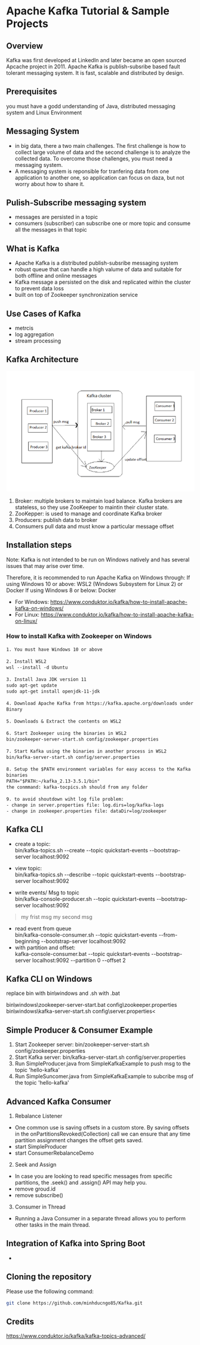 # Apache Kafka Tutorial & Sample Projects

## Overview
Kafka was first developed at LinkedIn and later became an open sourced Apcache project in 2011.
Apache Kafka is publish-subsribe based fault tolerant messaging system. It is fast, scalable and distributed by design.

## Prerequisites
you must have a godd understanding of Java, distributed messaging system and Linux Environment

## Messaging System
- in big data, there a two main challenges. The first challenge is how to collect large volume of data and the second challenge is to analyze the collected data. To overcome those challenges, you must need a messaging system.
- A messaging system is reponsible for tranfering data from one application to another one, so application can focus on daza, but not worry about how to share it.

## Pulish-Subscribe messaging system
- messages are persisted in a topic
- consumers (subscriber) can subscribe one or more topic and consume all the messages in that topic

## What is Kafka
- Apache Kafka is a distributed publish-subsribe messaging system
- robust queue that can handle a high valume of data and suitable for both offline and online messages
- Kafka message a persisted on the disk and replicated within the cluster to prevent data loss
- built on top of Zookeeper synchronization service

## Use Cases of Kafka
- metrcis
- log aggregation
- stream processing

## Kafka Architecture
![Architecture](Kafka_architecture.png)
1. Broker: multiple brokers to maintain load balance. Kafka brokers are stateless, so they use ZooKeeper to maintin their cluster state.
2. ZooKepper: is used to manage and coordinate Kafka broker
3. Producers: publish data to broker
4. Consumers pull data and must know a particular message offset

## Installation steps

Note: Kafka is not intended to be run on Windows natively and has several issues that may arise over time.

Therefore, it is recommended to run Apache Kafka on Windows through:
    If using Windows 10 or above: WSL2 (Windows Subsystem for Linux 2) or Docker
    If using Windows 8 or below: Docker

- For Windows: https://www.conduktor.io/kafka/how-to-install-apache-kafka-on-windows/
- For Linux: https://www.conduktor.io/kafka/how-to-install-apache-kafka-on-linux/

### How to install Kafka with Zookeeper on Windows
    1. You must have Windows 10 or above
	
    2. Install WSL2
	wsl --install -d Ubuntu
	
    3. Install Java JDK version 11
	sudo apt-get update
	sudo apt-get install openjdk-11-jdk
	
    4. Download Apache Kafka from https://kafka.apache.org/downloads under Binary
	
    5. Downloads & Extract the contents on WSL2
	
    6. Start Zookeeper using the binaries in WSL2
	bin/zookeeper-server-start.sh config/zookeeper.properties
	
    7. Start Kafka using the binaries in another process in WSL2
	bin/kafka-server-start.sh config/server.properties
	
    8. Setup the $PATH environment variables for easy access to the Kafka binaries
	PATH="$PATH:~/kafka_2.13-3.5.1/bin"
	the conmmand: kafka-tocpics.sh should from any folder
	
	9. to avoid shoutdown wiht log file problem:
	- change in server.properties file: log.dirs=log/kafka-logs
	- change in zookeeper.properties file: dataDir=log/zookeeper

## Kafka CLI
- create a topic:<br/>
bin/kafka-topics.sh --create --topic quickstart-events --bootstrap-server localhost:9092

- view topic:<br/>
bin/kafka-topics.sh --describe --topic quickstart-events --bootstrap-server localhost:9092

- write events/ Msg to topic<br/>
bin/kafka-console-producer.sh --topic quickstart-events --bootstrap-server localhost:9092
 > my frist msg
 > my second msg
 
- read event from queue<br/>
bin/kafka-console-consumer.sh --topic quickstart-events --from-beginning --bootstrap-server localhost:9092
- with partition and offset:<br/>
kafka-console-consumer.bat --topic quickstart-events --bootstrap-server localhost:9092 --partition 0  --offset 2


## Kafka CLI on Windows
replace bin with bin\windows and .sh with .bat
 
bin\windows\zookeeper-server-start.bat config\zookeeper.properties<br/>
bin\windows\kafka-server-start.sh config\server.properties<

## Simple Producer & Consumer Example

1. Start Zookeeper server: bin/zookeeper-server-start.sh config/zookeeper.properties
2. Start Kafka server: bin/kafka-server-start.sh config/server.properties
3. Run SimpleProducer.java from SimpleKafkaExample to push msg to the topic 'hello-kafka'
4. Run SimpleSuncomer.java from SimpleKafkaExample to subcribe msg of the topic 'hello-kafka'

## Advanced Kafka Consumer
1. Rebalance Listener <br/>
 - One common use is saving offsets in a custom store. By saving offsets in the onPartitionsRevoked(Collection) call we can ensure that any time partition assignment changes the offset gets saved.
 - start SimpleProducer
 - start ConsumerRebalanceDemo
 
2. Seek and Assign
 - In case you are looking to read specific messages from specific partitions, the .seek() and .assign() API may help you. 
 - remove groud.id
 - remove subscribe()

3. Consumer in Thread
 - Running a Java Consumer in a separate thread allows you to perform other tasks in the main thread. 
## Integration of Kafka into Spring Boot


- 

## Cloning the repository

Please use the following command:

```bash
git clone https://github.com/minhducngo85/Kafka.git
```

## Credits
https://www.conduktor.io/kafka/kafka-topics-advanced/
